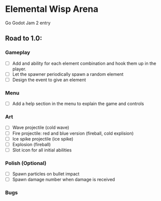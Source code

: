 # Elemental Wisp Arena
Go Godot Jam 2 entry

## Road to 1.0:

### Gameplay
- [ ] Add and ability for each element combination and hook them up in the player.
- [ ] Let the spawner periodically spawn a random element
- [ ] Design the event to give an element

### Menu
- [ ] Add a help section in the menu to explain the game and controls

### Art
- [ ] Wave projectile (cold wave)
- [ ] Fire projectile: red and blue version (fireball, cold explision)
- [ ] Ice spike projectile (ice spike)
- [ ] Explosion (fireball)
- [ ] Slot icon for all initial abilities

### Polish (Optional)
- [ ] Spawn particles on bullet impact
- [ ] Spawn damage number when damage is received

### Bugs

